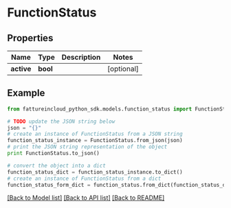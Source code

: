 # FunctionStatus


## Properties

Name | Type | Description | Notes
------------ | ------------- | ------------- | -------------
**active** | **bool** |  | [optional] 

## Example

```python
from fattureincloud_python_sdk.models.function_status import FunctionStatus

# TODO update the JSON string below
json = "{}"
# create an instance of FunctionStatus from a JSON string
function_status_instance = FunctionStatus.from_json(json)
# print the JSON string representation of the object
print FunctionStatus.to_json()

# convert the object into a dict
function_status_dict = function_status_instance.to_dict()
# create an instance of FunctionStatus from a dict
function_status_form_dict = function_status.from_dict(function_status_dict)
```
[[Back to Model list]](../README.md#documentation-for-models) [[Back to API list]](../README.md#documentation-for-api-endpoints) [[Back to README]](../README.md)


